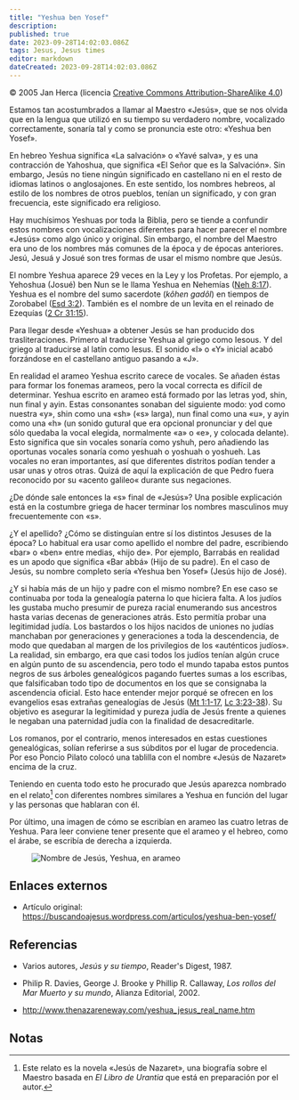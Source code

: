 ```yaml
---
title: "Yeshua ben Yosef"
description: 
published: true
date: 2023-09-28T14:02:03.086Z
tags: Jesus, Jesus times
editor: markdown
dateCreated: 2023-09-28T14:02:03.086Z
---
```


<p class="v-card v-sheet theme--light gray lighten-3 px-2">© 2005 Jan Herca (licencia <a href="/es/license">Creative Commons Attribution-ShareAlike 4.0</a>)</p>


Estamos tan acostumbrados a llamar al Maestro «Jesús», que se nos olvida que en la lengua que utilizó en su tiempo su verdadero nombre, vocalizado correctamente, sonaría tal y como se pronuncia este otro: «Yeshua ben Yosef».

En hebreo Yeshua significa «La salvación» o «Yavé salva», y es una contracción de Yahoshua, que significa «El Señor que es la Salvación». Sin embargo, Jesús no tiene ningún significado en castellano ni en el resto de idiomas latinos o anglosajones. En este sentido, los nombres hebreos, al estilo de los nombres de otros pueblos, tenían un significado, y con gran frecuencia, este significado era religioso.

Hay muchísimos Yeshuas por toda la Biblia, pero se tiende a confundir estos nombres con vocalizaciones diferentes para hacer parecer el nombre «Jesús» como algo único y original. Sin embargo, el nombre del Maestro era uno de los nombres más comunes de la época y de épocas anteriores. Jesú, Jesuá y Josué son tres formas de usar el mismo nombre que Jesús.

El nombre Yeshua aparece 29 veces en la Ley y los Profetas. Por ejemplo, a Yehoshua (Josué) ben Nun se le llama Yeshua en Nehemías ([Neh 8:17](/es/Bible/Nehemiah/8#v17)). Yeshua es el nombre del sumo sacerdote (_kôhen gadôl_) en tiempos de Zorobabel ([Esd 3:2](/es/Bible/Ezra/3#v2)). También es el nombre de un levita en el reinado de Ezequías ([2 Cr 31:15](/es/Bible/2_Chronicles/31#v15)).

Para llegar desde «Yeshua» a obtener Jesús se han producido dos trasliteraciones. Primero al traducirse Yeshua al griego como Iesous. Y del griego al traducirse al latín como Iesus. El sonido «I» o «Y» inicial acabó forzándose en el castellano antiguo pasando a «J». 

En realidad el arameo Yeshua escrito carece de vocales. Se añaden éstas para formar los fonemas arameos, pero la vocal correcta es difícil de determinar. Yeshua escrito en arameo está formado por las letras yod, shin, nun final y ayin. Estas consonantes sonaban del siguiente modo: yod como nuestra «y», shin como una «sh» («s» larga), nun final como una «u», y ayin como una «h» (un sonido gutural que era opcional pronunciar y del que sólo quedaba la vocal elegida, normalmente «a» o «e», y colocada delante). Esto significa que sin vocales sonaría como yshuh, pero añadiendo las oportunas vocales sonaría como yeshuah o yoshuah o yoshueh. Las vocales no eran importantes, así que diferentes distritos podían tender a usar unas y otros otras. Quizá de aquí la explicación de que Pedro fuera reconocido por su «acento galileo« durante sus negaciones.

¿De dónde sale entonces la «s» final de «Jesús»? Una posible explicación está en la costumbre griega de hacer terminar los nombres masculinos muy frecuentemente con «s».

¿Y el apellido? ¿Cómo se distinguían entre sí los distintos Jesuses de la época? Lo habitual era usar como apellido el nombre del padre, escribiendo «bar» o «ben» entre medias, «hijo de». Por ejemplo, Barrabás en realidad es un apodo que significa «Bar abbá» (Hijo de su padre). En el caso de Jesús, su nombre completo sería «Yeshua ben Yosef» (Jesús hijo de José).

¿Y si había más de un hijo y padre con el mismo nombre? En ese caso se continuaba por toda la genealogía paterna lo que hiciera falta. A los judíos les gustaba mucho presumir de pureza racial enumerando sus ancestros hasta varias decenas de generaciones atrás. Esto permitía probar una legitimidad judía. Los bastardos o los hijos nacidos de uniones no judías manchaban por generaciones y generaciones a toda la descendencia, de modo que quedaban al margen de los privilegios de los «auténticos judíos». La realidad, sin embargo, era que casi todos los judíos tenían algún cruce en algún punto de su ascendencia, pero todo el mundo tapaba estos puntos negros de sus árboles genealógicos pagando fuertes sumas a los escribas, que falsificaban todo tipo de documentos en los que se consignaba la ascendencia oficial. Esto hace entender mejor porqué se ofrecen en los evangelios esas extrañas genealogías de Jesús ([Mt 1:1-17](/es/Bible/Matthew/1#v1), [Lc 3:23-38](/es/Bible/3#v23)). Su objetivo es asegurar la legitimidad y pureza judía de Jesús frente a quienes le negaban una paternidad judía con la finalidad de desacreditarle.

Los romanos, por el contrario, menos interesados en estas cuestiones genealógicas, solían referirse a sus súbditos por el lugar de procedencia. Por eso Poncio Pilato colocó una tablilla con el nombre «Jesús de Nazaret» encima de la cruz.

Teniendo en cuenta todo esto he procurado que Jesús aparezca nombrado en el relato[^1] con diferentes nombres similares a Yeshua en función del lugar y las personas que hablaran con él.


Por último, una imagen de cómo se escribían en arameo las cuatro letras de Yeshua. Para leer conviene tener presente que el arameo y el hebreo, como el árabe, se escribía de derecha a izquierda.

<figure id="Figure_1" class="image urantiapedia">
<img src="/image/article/Jan_Herca/Yeshua_ben_Yosef/yeshua.png" alt="Nombre de Jesús, Yeshua, en arameo">
</figure>

## Enlaces externos

* Artículo original: https://buscandoajesus.wordpress.com/articulos/yeshua-ben-yosef/

## Referencias

- Varios autores, _Jesús y su tiempo_, Reader's Digest, 1987.

- Philip R. Davies, George J. Brooke y Phillip R. Callaway, _Los rollos del Mar Muerto y su mundo_, Alianza Editorial, 2002.

- http://www.thenazareneway.com/yeshua_jesus_real_name.htm

## Notas

[^1]: Este relato es la novela «Jesús de Nazaret», una biografía sobre el Maestro basada en _El Libro de Urantia_ que está en preparación por el autor.